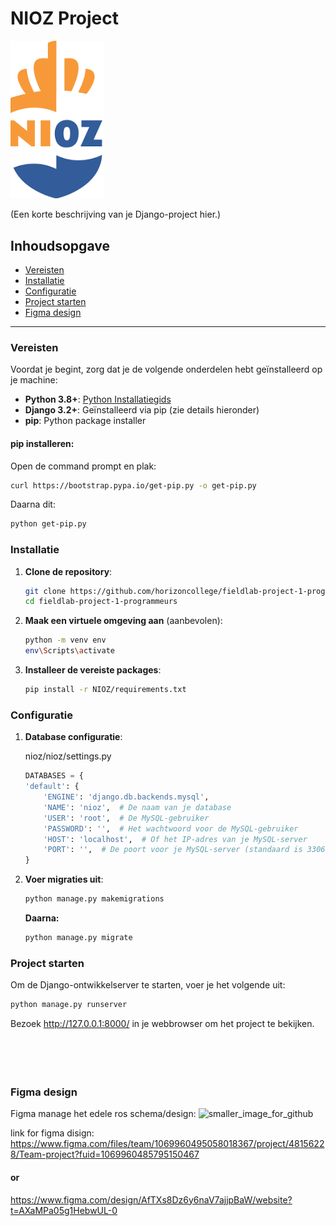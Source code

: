 # NIOZ Project

<img src="https://github.com/horizoncollege/fieldlab-project-1-programmeurs/blob/main/NIOZ/static/img/NIOZ-LOGO.png" width="150" alt="NIOZ logo">


(Een korte beschrijving van je Django-project hier.)

## Inhoudsopgave
- [Vereisten](#vereisten)
- [Installatie](#installatie)
- [Configuratie](#configuratie)
- [Project starten](#project-starten)
- [Figma design](#figma-design)
---

### Vereisten

Voordat je begint, zorg dat je de volgende onderdelen hebt geïnstalleerd op je machine:

- **Python 3.8+**: [Python Installatiegids](https://www.python.org/downloads/)
- **Django 3.2+**: Geïnstalleerd via pip (zie details hieronder)
- **pip**: Python package installer


#### pip installeren:

Open de command prompt en plak:
```bash
curl https://bootstrap.pypa.io/get-pip.py -o get-pip.py
```
Daarna dit:
```bash
python get-pip.py
```

### Installatie

1. **Clone de repository**:
    ```bash
    git clone https://github.com/horizoncollege/fieldlab-project-1-programmeurs
    cd fieldlab-project-1-programmeurs
    ```

2. **Maak een virtuele omgeving aan** (aanbevolen):
    ```bash
    python -m venv env
    env\Scripts\activate
    ```

3. **Installeer de vereiste packages**:
    ```bash
    pip install -r NIOZ/requirements.txt
    ```

### Configuratie

1. **Database configuratie**:

    nioz/nioz/settings.py
    ```python
    DATABASES = {
    'default': {
        'ENGINE': 'django.db.backends.mysql',
        'NAME': 'nioz',  # De naam van je database
        'USER': 'root',  # De MySQL-gebruiker
        'PASSWORD': '',  # Het wachtwoord voor de MySQL-gebruiker
        'HOST': 'localhost',  # Of het IP-adres van je MySQL-server
        'PORT': '',  # De poort voor je MySQL-server (standaard is 3306)
    }
    ```

2. **Voer migraties uit**:
    ```bash
    python manage.py makemigrations
    ```
    **Daarna:**
    ```bash
    python manage.py migrate
    ```

### Project starten

Om de Django-ontwikkelserver te starten, voer je het volgende uit:
```bash
python manage.py runserver
```

Bezoek http://127.0.0.1:8000/ in je webbrowser om het project te bekijken.<br><br><br><br><br>


### Figma design
Figma manage het edele ros schema/design:
![smaller_image_for_github](https://github.com/user-attachments/assets/766726f3-d2ce-40b8-baaa-1a0422820338)

link for figma disign:<br>
https://www.figma.com/files/team/1069960495058018367/project/48156228/Team-project?fuid=1069960485795150467<br>
#### or 
https://www.figma.com/design/AfTXs8Dz6y6naV7ajjpBaW/website?t=AXaMPa05g1HebwUL-0
